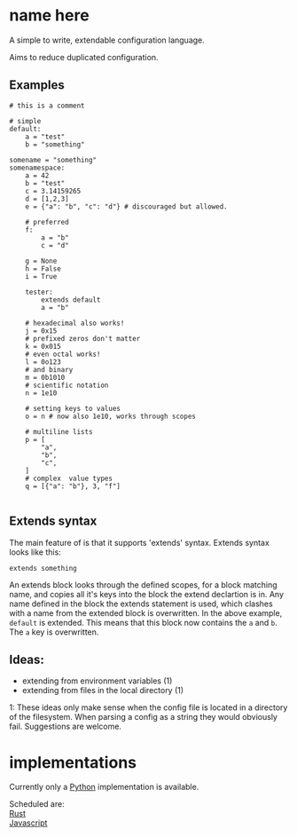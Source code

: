 
# name here

A simple to write, extendable configuration language. 

Aims to reduce duplicated configuration.

## Examples

```
# this is a comment

# simple 
default:
    a = "test"
    b = "something"

somename = "something"
somenamespace:
    a = 42
    b = "test"
    c = 3.14159265
    d = [1,2,3]
    e = {"a": "b", "c": "d"} # discouraged but allowed.
    
    # preferred
    f:
        a = "b"
        c = "d"
    
    g = None
    h = False
    i = True
    
    tester:
        extends default
        a = "b"
        
    # hexadecimal also works!
    j = 0x15
    # prefixed zeros don't matter
    k = 0x015
    # even octal works!
    l = 0o123
    # and binary
    m = 0b1010
    # scientific notation
    n = 1e10
    
    # setting keys to values
    o = n # now also 1e10, works through scopes

    # multiline lists
    p = [
        "a",
        "b",
        "c",
    ]
    # complex  value types
    q = [{"a": "b"}, 3, "f"]
    
```

## Extends syntax

The main feature of <name here> is that it supports 'extends' syntax. 
Extends syntax looks like this:
```
extends something
```
An extends block looks through the defined scopes, for a block matching name, 
and copies all it's keys into the block the extend declartion is in. 
Any name defined in the block the extends statement is used, which clashes with a name
from the extended block is overwritten. In the above example, `default` is extended. This means
that this block now contains the `a` and `b`. The `a` key is overwritten.

## Ideas:

* extending from environment variables (1)
* extending from files in the local directory (1)



1: These ideas only make sense when the config file is located in a directory of the filesystem. 
When parsing a config as a string they would obviously fail. Suggestions are welcome.


# implementations

Currently only a [Python](python) implementation is available.

Scheduled are:  
[Rust](rust)  
[Javascript](javascript)
